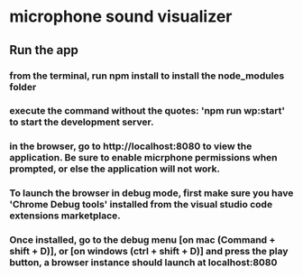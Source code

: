 # microphone sound visualizer


## Run the app

### from the terminal, run npm install to install the node_modules folder

### execute the command without the quotes: 'npm run wp:start' to start the development server.
### in the browser, go to http://localhost:8080 to view the application. Be sure to enable micrphone permissions when prompted, or else the application will not work.

### To launch the browser in debug mode, first make sure you have 'Chrome Debug tools' installed from the visual studio code extensions marketplace. 
### Once installed, go to the debug menu [on mac (Command + shift + D)], or [on windows (ctrl + shift + D)] and press the play button, a browser instance should launch at localhost:8080